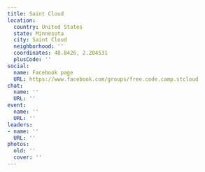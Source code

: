 ```yaml
---
title: Saint Cloud
location:
  country: United States
  state: Minnesota
  city: Saint Cloud
  neighborhood: ''
  coordinates: 48.8426, 2.204531
  plusCode: ''
social:
  name: Facebook page
  URL: https://www.facebook.com/groups/free.code.camp.stcloud
chat:
  name: ''
  URL: ''
event:
  name: ''
  URL: ''
leaders:
- name: ''
  URL: ''
photos:
  old: ''
  cover: ''
---
```

